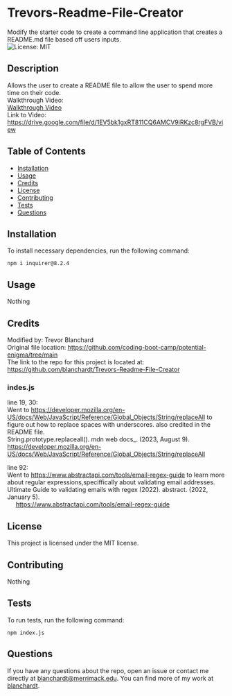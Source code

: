 # Trevors-Readme-File-Creator  
Modify the starter code to create a command line application that creates a README.md file based off users inputs.  
![License: MIT](https://img.shields.io/badge/License-MIT-blue.svg)  

## Description  
Allows the user to create a README file to allow the user to spend more time on their code.  
Walkthrough Video:  
[Walkthrough Video](./assets/videos/Readme_File_Creator_Tutorial.mp4)  
Link to Video:  
https://drive.google.com/file/d/1EV5bk1gxRT811CQ6AMCV9iRKzc8rgFVB/view  

## Table of Contents  
* [Installation](#installation)  
* [Usage](#usage)  
* [Credits](#usage)  
* [License](#license)  
* [Contributing](#contributing)  
* [Tests](#tests)  
* [Questions](#questions)

## Installation  
To install necessary dependencies, run the following command:  

```  
npm i inquirer@8.2.4  
```  

## Usage  
Nothing  

## Credits  
Modified by: Trevor Blanchard  
Original file location: https://github.com/coding-boot-camp/potential-enigma/tree/main  
The link to the repo for this project is located at: https://github.com/blanchardt/Trevors-Readme-File-Creator  

### indes.js  

line 19, 30:  
Went to https://developer.mozilla.org/en-US/docs/Web/JavaScript/Reference/Global_Objects/String/replaceAll to figure out how to replace spaces with underscores.  also credited in the README file.  
String.prototype.replaceall(). mdn web docs_. (2023, August 9). https://developer.mozilla.org/en-US/docs/Web/JavaScript/Reference/Global_Objects/String/replaceAll   

line 92:  
Went to https://www.abstractapi.com/tools/email-regex-guide to learn more about regular expressions,speciffically about validating email addresses.   
Ultimate Guide to validating emails with regex (2022). abstract. (2022, January 5).   
&nbsp;&nbsp;&nbsp;&nbsp;&nbsp;https://www.abstractapi.com/tools/email-regex-guide   

## License  
This project is licensed under the MIT license.  

## Contributing  
Nothing  

## Tests  
To run tests, run the following command:  

```  
npm index.js  
```  

## Questions  
If you have any questions about the repo, open an issue or contact me directly at blanchardt@merrimack.edu.  You can find more of my work at [blanchardt](https://github.com/blanchardt/).  